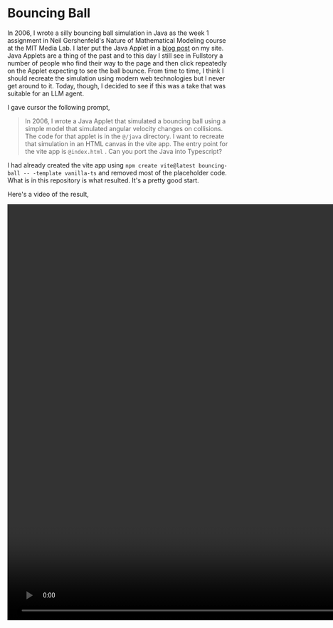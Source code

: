 # Bouncing Ball

In 2006, I wrote a silly bouncing ball simulation in Java as the week 1 assignment
in Neil Gershenfeld's Nature of Mathematical Modeling course at the MIT Media Lab. I later put the Java Applet in a [blog post](https://kellegous.com/j/2006/02/19/bouncing-ball/) on my site. Java Applets are a thing of the past and to this day I still see in Fullstory a number of people who find their way to the page and then click repeatedly on the Applet expecting to see the ball bounce. From time to time, I think I should recreate the simulation using modern web technologies but I never get around to it. Today, though, I decided to see if this was a take that was suitable for an LLM agent.

I gave cursor the following prompt,

> In 2006, I wrote a Java Applet that simulated a bouncing ball using a simple model that simulated angular velocity changes on collisions. The code for that applet is in the `@/java` directory. I want to recreate that simulation in an HTML canvas in the vite app. The entry point for the vite app is `@index.html` . Can you port the Java into Typescript?

I had already created the vite app using `npm create vite@latest bouncing-ball -- -template vanilla-ts` and removed most of the placeholder code. What is in this repository is what resulted. It's a pretty good start.

Here's a video of the result,


<video src="https://github.com/user-attachments/assets/b7f3492e-7d42-4bbd-85c6-069864c1dc20" width="1496" height="934" controls></video>

